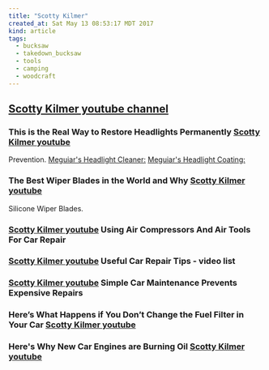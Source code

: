```yaml
---
title: "Scotty Kilmer"
created_at: Sat May 13 08:53:17 MDT 2017
kind: article
tags:
  - bucksaw
  - takedown_bucksaw
  - tools
  - camping
  - woodcraft
---
```


<h2>
  <a href="https://www.youtube.com/user/scottykilmer/featured" target="_blank">Scotty Kilmer youtube channel</a>
</h2>

<h3>
  This is the Real Way to Restore Headlights Permanently
  <a href="https://www.youtube.com/watch?v=E9NP0_nF2ak" target="_blank">Scotty Kilmer youtube</a>
</h3>

Prevention.
<a href="https://amzn.to/2l2FvDY" target="_blank">Meguiar's Headlight Cleaner:</a>
<a href="https://amzn.to/2JALdHx" target="_blank">Meguiar's Headlight Coating:</a>


<h3>
  The Best Wiper Blades in the World and Why
  <a href="https://www.youtube.com/watch?v=SpdgahDp2Wg" target="_blank">Scotty Kilmer youtube</a>
</h3>

Silicone Wiper Blades.

<h3>
  <a href="https://www.youtube.com/watch?v=_ou5oGOo_jw" target="_blank">Scotty Kilmer youtube</a>
  Using Air Compressors And Air Tools For Car Repair
</h3>

<h3>
  <a href="https://www.youtube.com/playlist?list=PLY9mgCQatPBxbLKu8KegOq9Lo8QUGJSQi" target="_blank">Scotty Kilmer youtube</a>
  Useful Car Repair Tips - video list
</h3>

<h3>
  <a href="https://www.youtube.com/watch?v=GaKKSFEsAdI&index=45&list=PLY9mgCQatPBxbLKu8KegOq9Lo8QUGJSQi" target="_blank">Scotty Kilmer youtube</a>
  Simple Car Maintenance Prevents Expensive Repairs
</h3>

<h3>
  Here’s What Happens if You Don’t Change the Fuel Filter in Your Car
  <a href="https://www.youtube.com/watch?v=cR05qq0pA78" target="_blank">Scotty Kilmer youtube</a>
</h3>

<h3>
  Here's Why New Car Engines are Burning Oil
  <a href="https://www.youtube.com/watch?v=G924YI4Ek44" target="_blank">Scotty Kilmer youtube</a>
</h3>

<!--
html boilerplate
<a href="" target="_blank"></a>
<a name=""></a>
<img src="" width="400px">
<ul>
  <li></li>
</ul>
<pre>
</pre>
<pre><code>
</code></pre>
<math xmlns='http://www.w3.org/1998/Math/MathML' display='block'>
</math>
-->
